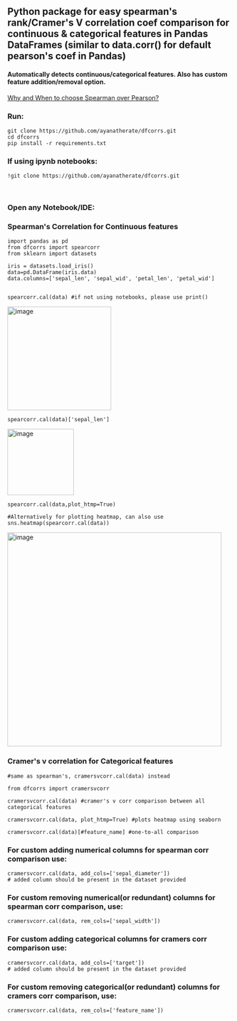 
## Python package for easy spearman's rank/Cramer's V correlation coef comparison for continuous & categorical features in Pandas DataFrames (similar to data.corr() for default pearson's coef in Pandas) 

<h4> Automatically detects continuous/categorical features. Also has custom feature addition/removal option. </h4>

<a href='https://stats.stackexchange.com/questions/8071/how-to-choose-between-pearson-and-spearman-correlation'> Why and When to choose Spearman over Pearson? </a> 

<h3>Run: </h3>

```
git clone https://github.com/ayanatherate/dfcorrs.git
cd dfcorrs 
pip install -r requirements.txt
```

<h3> If using ipynb notebooks:</h3>


```
!git clone https://github.com/ayanatherate/dfcorrs.git

```



<br>
<h3>Open any Notebook/IDE: </h3>

<h3> Spearman's Correlation for Continuous features </h3>

```
import pandas as pd
from dfcorrs import spearcorr
from sklearn import datasets

iris = datasets.load_iris()
data=pd.DataFrame(iris.data)
data.columns=['sepal_len', 'sepal_wid', 'petal_len', 'petal_wid']


spearcorr.cal(data) #if not using notebooks, please use print()

```
<img width="233" alt="image" src="https://user-images.githubusercontent.com/59755186/194780467-953738b6-760f-45dc-81f1-82b1fead00c7.png">

```
spearcorr.cal(data)['sepal_len']

```
<img width="149" alt="image" src="https://user-images.githubusercontent.com/59755186/194780556-b233ce49-0788-4c54-bff7-739518ff94e0.png">

```
spearcorr.cal(data,plot_htmp=True)

#Alternatively for plotting heatmap, can also use sns.heatmap(spearcorr.cal(data))

```
<img width="481" alt="image" src="https://user-images.githubusercontent.com/59755186/194782414-f2341565-cd0e-4c12-81dc-9c2ab8cafc2d.png">
<h3> Cramer's v correlation for Categorical features </h3>

```
#same as spearman's, cramersvcorr.cal(data) instead

from dfcorrs import cramersvcorr

cramersvcorr.cal(data) #cramer's v corr comparison between all categorical features

cramersvcorr.cal(data, plot_htmp=True) #plots heatmap using seaborn

cramersvcorr.cal(data)[#feature_name] #one-to-all comparison 

```


<h3> For custom adding numerical columns for spearman corr comparison use: </h3>

```
cramersvcorr.cal(data, add_cols=['sepal_diameter'])
# added column should be present in the dataset provided 

```



<h3> For custom removing numerical(or redundant) columns for spearman corr comparison, use: </h3>

```
cramersvcorr.cal(data, rem_cols=['sepal_width'])

```
<h3> For custom adding categorical columns for cramers corr comparison use: </h3>

```
cramersvcorr.cal(data, add_cols=['target'])
# added column should be present in the dataset provided 
```




<h3> For custom removing categorical(or redundant) columns for cramers corr comparison, use: </h3>

```
cramersvcorr.cal(data, rem_cols=['feature_name'])

```





